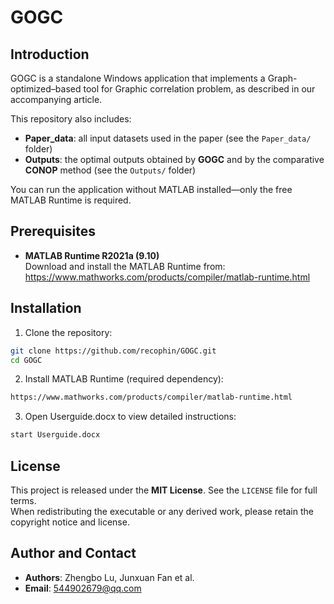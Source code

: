 # GOGC

## Introduction
GOGC is a standalone Windows application that implements a Graph-optimized–based tool for Graphic correlation problem, as described in our accompanying article.  

This repository also includes:
- **Paper_data**: all input datasets used in the paper (see the `Paper_data/` folder)  
- **Outputs**: the optimal outputs obtained by **GOGC** and by the comparative **CONOP** method (see the `Outputs/` folder)  

You can run the application without MATLAB installed—only the free MATLAB Runtime is required.

## Prerequisites
- **MATLAB Runtime R2021a (9.10)**  
  Download and install the MATLAB Runtime from:  
  https://www.mathworks.com/products/compiler/matlab-runtime.html

## Installation
1. Clone the repository:
```bash
git clone https://github.com/recophin/GOGC.git
cd GOGC  
```
2. Install MATLAB Runtime (required dependency):
```bash
https://www.mathworks.com/products/compiler/matlab-runtime.html
```
3. Open Userguide.docx to view detailed instructions:
```bash
start Userguide.docx
```
## License
This project is released under the **MIT License**. See the `LICENSE` file for full terms.  
When redistributing the executable or any derived work, please retain the copyright notice and license.

## Author and Contact
- **Authors**: Zhengbo Lu, Junxuan Fan et al.  
- **Email**: 544902679@qq.com
